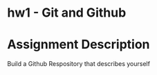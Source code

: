 # hw1 - Git and Github

# Assignment Description
Build a Github Respository that describes yourself
